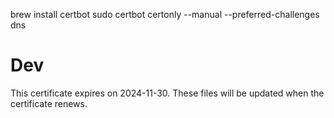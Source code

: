 
brew install certbot
sudo certbot certonly --manual --preferred-challenges dns

# Dev
This certificate expires on 2024-11-30.
These files will be updated when the certificate renews.
